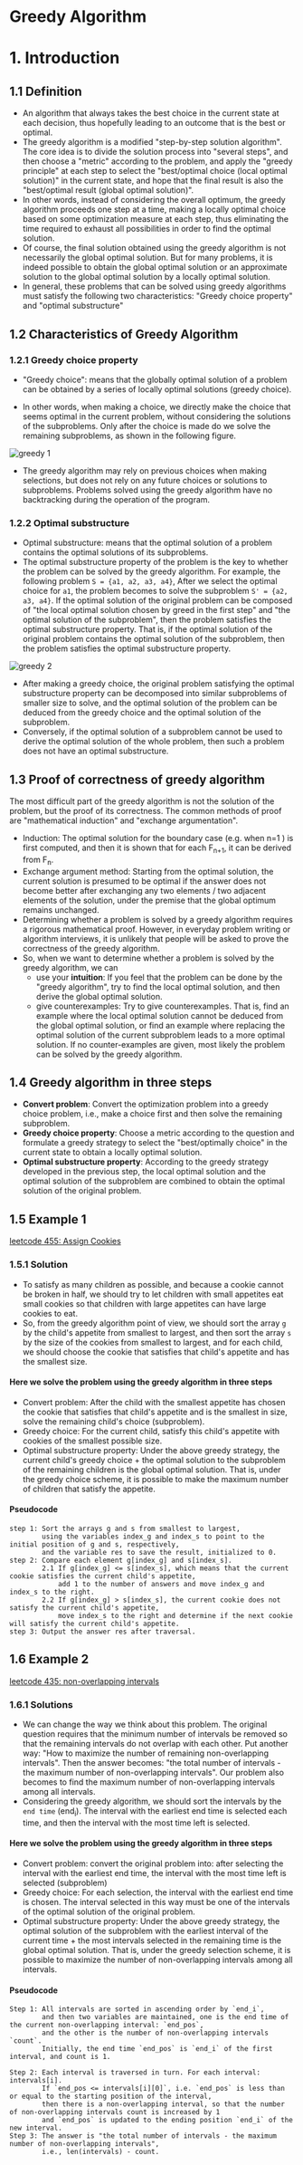 # Greedy Algorithm
# 1. Introduction
## 1.1 Definition
+ An algorithm that always takes the best choice in the current state at each decision, thus hopefully leading to an outcome that is the best or optimal.
+ The greedy algorithm is a modified "step-by-step solution algorithm". The core idea is to divide the solution process into "several steps", and then choose a "metric" according to the problem, and apply the "greedy principle" at each step to select the "best/optimal choice (local optimal solution)" in the current state, and hope that the final result is also the "best/optimal result (global optimal solution)".
+ In other words, instead of considering the overall optimum, the greedy algorithm proceeds one step at a time, making a locally optimal choice based on some optimization measure at each step, thus eliminating the time required to exhaust all possibilities in order to find the optimal solution.
+ Of course, the final solution obtained using the greedy algorithm is not necessarily the global optimal solution. But for many problems, it is indeed possible to obtain the global optimal solution or an approximate solution to the global optimal solution by a locally optimal solution.
+ In general, these problems that can be solved using greedy algorithms must satisfy the following two characteristics: "Greedy choice property" and "optimal substructure"

## 1.2 Characteristics of Greedy Algorithm
### 1.2.1 Greedy choice property
+ "Greedy choice": means that the globally optimal solution of a problem can be obtained by a series of locally optimal solutions (greedy choice).

+ In other words, when making a choice, we directly make the choice that seems optimal in the current problem, without considering the solutions of the subproblems. Only after the choice is made do we solve the remaining subproblems, as shown in the following figure.

![greedy 1](../Resources/greedy1.png)

+ The greedy algorithm may rely on previous choices when making selections, but does not rely on any future choices or solutions to subproblems. Problems solved using the greedy algorithm have no backtracking during the operation of the program.

### 1.2.2 Optimal substructure
+ Optimal substructure: means that the optimal solution of a problem contains the optimal solutions of its subproblems.
+ The optimal substructure property of the problem is the key to whether the problem can be solved by the greedy algorithm. For example, the following problem `S = {a1, a2, a3, a4}`, After we select the optimal choice for `a1`, the problem 
becomes to solve the subproblem `S' = {a2, a3, a4}`. If the optimal solution of the original problem can be composed of "the local optimal solution chosen by greed in the first step" and "the optimal solution of the subproblem", then the problem satisfies the optimal substructure property. That is, if the optimal solution of the original problem contains the optimal solution of the subproblem, then the problem satisfies the optimal substructure property.

![greedy 2](../Resources/greedy2.png)

+ After making a greedy choice, the original problem satisfying the optimal substructure property can be decomposed into similar subproblems of smaller size to solve, and the optimal solution of the problem can be deduced from the greedy choice and the optimal solution of the subproblem.
+ Conversely, if the optimal solution of a subproblem cannot be used to derive the optimal solution of the whole problem, then such a problem does not have an optimal substructure.

## 1.3 Proof of correctness of greedy algorithm
The most difficult part of the greedy algorithm is not the solution of the problem, but the proof of its correctness. The common methods of proof are "mathematical induction" and "exchange argumentation".
+ Induction: The optimal solution for the boundary case (e.g. when n=1 ) is first computed, and then it is shown that for each F<sub>n+1</sub>, it can be derived from F<sub>n</sub>.
+ Exchange argument method: Starting from the optimal solution, the current solution is presumed to be optimal if the answer does not become better after exchanging any two elements / two adjacent elements of the solution, under the premise that the global optimum remains unchanged.
+ Determining whether a problem is solved by a greedy algorithm requires a rigorous mathematical proof. However, in everyday problem writing or algorithm interviews, it is unlikely that people will be asked to prove the correctness of the greedy algorithm.
+ So, when we want to determine whether a problem is solved by the greedy algorithm, we can
  - use your **intuition**: If you feel that the problem can be done by the "greedy algorithm", try to find the local optimal solution, and then derive the global optimal solution.
  - give counterexamples: Try to give counterexamples. That is, find an example where the local optimal solution cannot be deduced from the global optimal solution, or find an example where replacing the optimal solution of the current subproblem leads to a more optimal solution. If no counter-examples are given, most likely the problem can be solved by the greedy algorithm.

## 1.4 Greedy algorithm in three steps
+ **Convert problem**: Convert the optimization problem into a greedy choice problem, i.e., make a choice first and then solve the remaining subproblem.
+ **Greedy choice property**: Choose a metric according to the question and formulate a greedy strategy to select the "best/optimally choice" in the current state to obtain a locally optimal solution.
+ **Optimal substructure property**: According to the greedy strategy developed in the previous step, the local optimal solution and the optimal solution of the subproblem are combined to obtain the optimal solution of the original problem.

## 1.5 Example 1
[leetcode 455: Assign Cookies](https://leetcode.com/problems/assign-cookies/)

### 1.5.1 Solution
+ To satisfy as many children as possible, and because a cookie cannot be broken in half, we should try to let children with small appetites eat small cookies so that children with large appetites can have large cookies to eat.
+ So, from the greedy algorithm point of view, we should sort the array `g` by the child's appetite from smallest to largest, and then sort the array `s` by the size of the cookies from smallest to largest, and for each child, we should choose the cookie that satisfies that child's appetite and has the smallest size.
#### Here we solve the problem using the greedy algorithm in three steps
+ Convert problem: After the child with the smallest appetite has chosen the cookie that satisfies that child's appetite and is the smallest in size, solve the remaining child's choice (subproblem).
+ Greedy choice: For the current child, satisfy this child's appetite with cookies of the smallest possible size.
+ Optimal substructure property: Under the above greedy strategy, the current child's greedy choice + the optimal solution to the subproblem of the remaining children is the global optimal solution. That is, under the greedy choice scheme, it is possible to make the maximum number of children that satisfy the appetite.

#### Pseudocode
~~~~
step 1: Sort the arrays g and s from smallest to largest, 
        using the variables index_g and index_s to point to the initial position of g and s, respectively, 
        and the variable res to save the result, initialized to 0.
step 2: Compare each element g[index_g] and s[index_s].
        2.1 If g[index_g] <= s[index_s], which means that the current cookie satisfies the current child's appetite, 
            add 1 to the number of answers and move index_g and index_s to the right.
        2.2 If g[index_g] > s[index_s], the current cookie does not satisfy the current child's appetite, 
            move index_s to the right and determine if the next cookie will satisfy the current child's appetite.
step 3: Output the answer res after traversal.
~~~~

## 1.6 Example 2
[leetcode 435: non-overlapping intervals](https://leetcode.com/problems/non-overlapping-intervals/)

### 1.6.1 Solutions
+ We can change the way we think about this problem. The original question requires that the minimum number of intervals be removed so that the remaining intervals do not overlap with each other. Put another way: "How to maximize the number of remaining non-overlapping intervals". Then the answer becomes: "the total number of intervals - the maximum number of non-overlapping intervals". Our problem also becomes to find the maximum number of non-overlapping intervals among all intervals.
+ Considering the greedy algorithm, we should sort the intervals by the `end time` (end<sub>i</sub>). The interval with the earliest end time is selected each time, and then the interval with the most time left is selected.
#### Here we solve the problem using the greedy algorithm in three steps
+ Convert problem: convert the original problem into: after selecting the interval with the earliest end time, the interval with the most time left is selected (subproblem)
+ Greedy choice: For each selection, the interval with the earliest end time is chosen. The interval selected in this way must be one of the intervals of the optimal solution of the original problem.
+ Optimal substructure property: Under the above greedy strategy, the optimal solution of the subproblem with the earliest interval of the current time + the most intervals selected in the remaining time is the global optimal solution. That is, under the greedy selection scheme, it is possible to maximize the number of non-overlapping intervals among all intervals.

#### Pseudocode
~~~
Step 1: All intervals are sorted in ascending order by `end_i`, 
        and then two variables are maintained, one is the end time of the current non-overlapping interval: `end_pos`, 
        and the other is the number of non-overlapping intervals `count`. 
        Initially, the end time `end_pos` is `end_i` of the first interval, and count is 1.

Step 2: Each interval is traversed in turn. For each interval: intervals[i].
        If `end_pos <= intervals[i][0]`, i.e. `end_pos` is less than or equal to the starting position of the interval, 
        then there is a non-overlapping interval, so that the number of non-overlapping intervals count is increased by 1
        and `end_pos` is updated to the ending position `end_i` of the new interval.
Step 3: The answer is "the total number of intervals - the maximum number of non-overlapping intervals", 
        i.e., len(intervals) - count.
~~~
